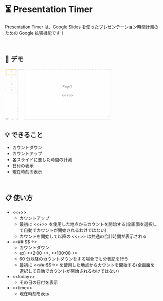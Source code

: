 # ⏳ Presentation Timer

Presentation Timer は、Google Slides を使ったプレゼンテーション時間計測のための Google 拡張機能です！

<br />

## 🎥 デモ
<img src="images/demo.gif" alt="Sample signal" width="70%" height="70%">

<br />

## 💡 できること

- カウントダウン
- カウントアップ
- 各スライドに要した時間の計測
- 日付の表示
- 現在時刻の表示

<br />

## 📋 使い方

- <<+>>
  - カウントアップ
  - 最初に <<+>> を使用した地点からカウントを開始する(全画面を選択して自動でカウントが開始されるわけではない)
  - カウントを開始して以降の <<+>> は共通の合計時間が表示される
- <<##:$$->>
  - カウントダウン
  - ex) <<2:00->>, <<100:00->>
  - 60 分以降のカウントダウンをする場合でも分表記を行う
  - 最初に <<##:$$->> を使用した地点からカウントを開始する(全画面を選択して自動でカウントが開始されるわけではない)
- <\<today>>
  - その日の日付を表示
- <\<time>>
  - 現在時刻を表示
